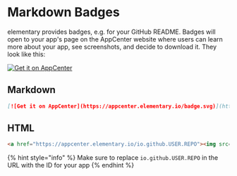 # Markdown Badges

elementary provides badges, e.g. for your GitHub README. Badges will open to your app's page on the AppCenter website where users can learn more about your app, see screenshots, and decide to download it. They look like this:

[![Get it on AppCenter](https://appcenter.elementary.io/badge.svg)](https://appcenter.elementary.io/io.github.USER.REPO)

## Markdown

```markdown
[![Get it on AppCenter](https://appcenter.elementary.io/badge.svg)](https://appcenter.elementary.io/io.github.USER.REPO)
```

## HTML

```html
<a href="https://appcenter.elementary.io/io.github.USER.REPO"><img src="https://appcenter.elementary.io/badge.svg" alt="Get it on AppCenter"></a>
```

{% hint style="info" %}
Make sure to replace `io.github.USER.REPO` in the URL with the ID for your app
{% endhint %}

